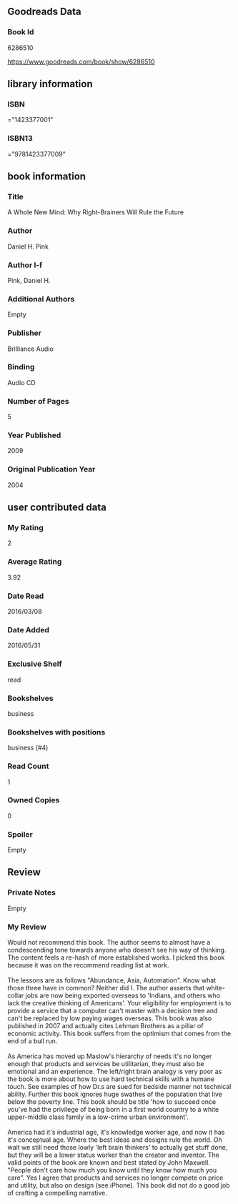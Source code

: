 <!-- This template shows how to bulk convert all columns of data into one markdown file -->
<!-- caveat: substitution key matches column headers from default export. You will get a KeyError if there's a mismatch -->

## Goodreads Data

### Book Id 

6286510

https://www.goodreads.com/book/show/6286510

## library information

### ISBN 
="1423377001"

### ISBN13 
="9781423377009"

## book information

### Title
A Whole New Mind: Why Right-Brainers Will Rule the Future

### Author 
Daniel H. Pink

### Author l-f 
Pink, Daniel H.

### Additional Authors
Empty

### Publisher 
Brilliance Audio

### Binding
Audio CD

### Number of Pages
5

### Year Published
2009

### Original Publication Year 
2004

## user contributed data

### My Rating
2

### Average Rating
3.92

### Date Read
2016/03/08

### Date Added
2016/05/31

### Exclusive Shelf
read

### Bookshelves
business

### Bookshelves with positions
business (#4)

### Read Count
1

### Owned Copies
0

### Spoiler 
Empty

## Review

### Private Notes
Empty

### My Review
Would not recommend this book. The author seems to almost have a condescending tone towards anyone who doesn't see his way of thinking. The content feels a re-hash of more established works. I picked this book because it was on the recommend reading list at work. <br/><br/>The lessons are as follows "Abundance, Asia, Automation". Know what those three have in common? Neither did I. The author asserts that white-collar jobs are now being exported overseas to 'Indians, and others who lack the creative thinking of Americans'. Your eligibility for employment is to provide a service that a computer can't master with a decision tree and can't be replaced by low paying wages overseas. This book was also published in 2007 and actually cites Lehman Brothers as a pillar of economic activity. This book suffers from the optimism that comes from the end of a bull run.<br/><br/>As America has moved up Maslow's hierarchy of needs it's no longer enough that products and services be utilitarian, they must also be emotional and an experience. The left/right brain analogy is very poor as the book is more about how to use hard technical skills with a humane touch. See examples of how Dr.s are sued for bedside manner not technical ability. Further this book ignores huge swathes of the population that live below the poverty line. This book should be title 'how to succeed once you've had the privilege of being born in a first world country to a white upper-middle class family in a low-crime urban environment'.<br/><br/>America had it's industrial age, it's knowledge worker age, and now it has it's conceptual age. Where the best ideas and designs rule the world. Oh wait we still need those lowly 'left brain thinkers' to actually get stuff done, but they will be a lower status worker than the creator and inventor. The valid points of the book are known and best stated by John Maxwell. "People don't care how much you know until they know how much you care". Yes I agree that products and services no longer compete on price and utility, but also on design (see iPhone). This book did not do a good job of crafting a compelling narrative.
